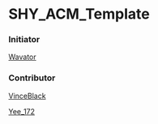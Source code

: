 # SHY_ACM_Template

### Initiator

[Wavator](http://codeforces.com/profile/Wavator)

### Contributor

[VinceBlack](http://codeforces.com/profile/VinceBlack)

[Yee_172](https://github.com/Yee172)
